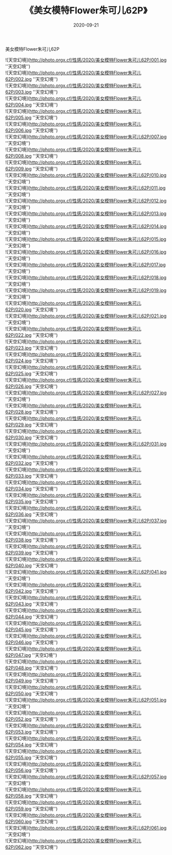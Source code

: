 ﻿---
layout: post
title:  《美女模特Flower朱可儿62P》
date:   2020-09-21
img: http://photo.orgx.cf/性感/2020/美女模特Flower朱可儿62P/000.jpg
tags: [美女, 性感, 泳衣]
---

美女模特Flower朱可儿62P



![天空幻境](http://photo.orgx.cf/性感/2020/美女模特Flower朱可儿62P/001.jpg ''天空幻境'') <br>
![天空幻境](http://photo.orgx.cf/性感/2020/美女模特Flower朱可儿62P/002.jpg ''天空幻境'') <br>
![天空幻境](http://photo.orgx.cf/性感/2020/美女模特Flower朱可儿62P/003.jpg ''天空幻境'') <br>
![天空幻境](http://photo.orgx.cf/性感/2020/美女模特Flower朱可儿62P/004.jpg ''天空幻境'') <br>
![天空幻境](http://photo.orgx.cf/性感/2020/美女模特Flower朱可儿62P/005.jpg ''天空幻境'') <br>
![天空幻境](http://photo.orgx.cf/性感/2020/美女模特Flower朱可儿62P/006.jpg ''天空幻境'') <br>
![天空幻境](http://photo.orgx.cf/性感/2020/美女模特Flower朱可儿62P/007.jpg ''天空幻境'') <br>
![天空幻境](http://photo.orgx.cf/性感/2020/美女模特Flower朱可儿62P/008.jpg ''天空幻境'') <br>
![天空幻境](http://photo.orgx.cf/性感/2020/美女模特Flower朱可儿62P/009.jpg ''天空幻境'') <br>
![天空幻境](http://photo.orgx.cf/性感/2020/美女模特Flower朱可儿62P/010.jpg ''天空幻境'') <br>
![天空幻境](http://photo.orgx.cf/性感/2020/美女模特Flower朱可儿62P/011.jpg ''天空幻境'') <br>
![天空幻境](http://photo.orgx.cf/性感/2020/美女模特Flower朱可儿62P/012.jpg ''天空幻境'') <br>
![天空幻境](http://photo.orgx.cf/性感/2020/美女模特Flower朱可儿62P/013.jpg ''天空幻境'') <br>
![天空幻境](http://photo.orgx.cf/性感/2020/美女模特Flower朱可儿62P/014.jpg ''天空幻境'') <br>
![天空幻境](http://photo.orgx.cf/性感/2020/美女模特Flower朱可儿62P/015.jpg ''天空幻境'') <br>
![天空幻境](http://photo.orgx.cf/性感/2020/美女模特Flower朱可儿62P/016.jpg ''天空幻境'') <br>
![天空幻境](http://photo.orgx.cf/性感/2020/美女模特Flower朱可儿62P/017.jpg ''天空幻境'') <br>
![天空幻境](http://photo.orgx.cf/性感/2020/美女模特Flower朱可儿62P/018.jpg ''天空幻境'') <br>
![天空幻境](http://photo.orgx.cf/性感/2020/美女模特Flower朱可儿62P/019.jpg ''天空幻境'') <br>
![天空幻境](http://photo.orgx.cf/性感/2020/美女模特Flower朱可儿62P/020.jpg ''天空幻境'') <br>
![天空幻境](http://photo.orgx.cf/性感/2020/美女模特Flower朱可儿62P/021.jpg ''天空幻境'') <br>
![天空幻境](http://photo.orgx.cf/性感/2020/美女模特Flower朱可儿62P/022.jpg ''天空幻境'') <br>
![天空幻境](http://photo.orgx.cf/性感/2020/美女模特Flower朱可儿62P/023.jpg ''天空幻境'') <br>
![天空幻境](http://photo.orgx.cf/性感/2020/美女模特Flower朱可儿62P/024.jpg ''天空幻境'') <br>
![天空幻境](http://photo.orgx.cf/性感/2020/美女模特Flower朱可儿62P/025.jpg ''天空幻境'') <br>
![天空幻境](http://photo.orgx.cf/性感/2020/美女模特Flower朱可儿62P/026.jpg ''天空幻境'') <br>
![天空幻境](http://photo.orgx.cf/性感/2020/美女模特Flower朱可儿62P/027.jpg ''天空幻境'') <br>
![天空幻境](http://photo.orgx.cf/性感/2020/美女模特Flower朱可儿62P/028.jpg ''天空幻境'') <br>
![天空幻境](http://photo.orgx.cf/性感/2020/美女模特Flower朱可儿62P/029.jpg ''天空幻境'') <br>
![天空幻境](http://photo.orgx.cf/性感/2020/美女模特Flower朱可儿62P/030.jpg ''天空幻境'') <br>
![天空幻境](http://photo.orgx.cf/性感/2020/美女模特Flower朱可儿62P/031.jpg ''天空幻境'') <br>
![天空幻境](http://photo.orgx.cf/性感/2020/美女模特Flower朱可儿62P/032.jpg ''天空幻境'') <br>
![天空幻境](http://photo.orgx.cf/性感/2020/美女模特Flower朱可儿62P/033.jpg ''天空幻境'') <br>
![天空幻境](http://photo.orgx.cf/性感/2020/美女模特Flower朱可儿62P/034.jpg ''天空幻境'') <br>
![天空幻境](http://photo.orgx.cf/性感/2020/美女模特Flower朱可儿62P/035.jpg ''天空幻境'') <br>
![天空幻境](http://photo.orgx.cf/性感/2020/美女模特Flower朱可儿62P/036.jpg ''天空幻境'') <br>
![天空幻境](http://photo.orgx.cf/性感/2020/美女模特Flower朱可儿62P/037.jpg ''天空幻境'') <br>
![天空幻境](http://photo.orgx.cf/性感/2020/美女模特Flower朱可儿62P/038.jpg ''天空幻境'') <br>
![天空幻境](http://photo.orgx.cf/性感/2020/美女模特Flower朱可儿62P/039.jpg ''天空幻境'') <br>
![天空幻境](http://photo.orgx.cf/性感/2020/美女模特Flower朱可儿62P/040.jpg ''天空幻境'') <br>
![天空幻境](http://photo.orgx.cf/性感/2020/美女模特Flower朱可儿62P/041.jpg ''天空幻境'') <br>
![天空幻境](http://photo.orgx.cf/性感/2020/美女模特Flower朱可儿62P/042.jpg ''天空幻境'') <br>
![天空幻境](http://photo.orgx.cf/性感/2020/美女模特Flower朱可儿62P/043.jpg ''天空幻境'') <br>
![天空幻境](http://photo.orgx.cf/性感/2020/美女模特Flower朱可儿62P/044.jpg ''天空幻境'') <br>
![天空幻境](http://photo.orgx.cf/性感/2020/美女模特Flower朱可儿62P/045.jpg ''天空幻境'') <br>
![天空幻境](http://photo.orgx.cf/性感/2020/美女模特Flower朱可儿62P/046.jpg ''天空幻境'') <br>
![天空幻境](http://photo.orgx.cf/性感/2020/美女模特Flower朱可儿62P/047.jpg ''天空幻境'') <br>
![天空幻境](http://photo.orgx.cf/性感/2020/美女模特Flower朱可儿62P/048.jpg ''天空幻境'') <br>
![天空幻境](http://photo.orgx.cf/性感/2020/美女模特Flower朱可儿62P/049.jpg ''天空幻境'') <br>
![天空幻境](http://photo.orgx.cf/性感/2020/美女模特Flower朱可儿62P/050.jpg ''天空幻境'') <br>
![天空幻境](http://photo.orgx.cf/性感/2020/美女模特Flower朱可儿62P/051.jpg ''天空幻境'') <br>
![天空幻境](http://photo.orgx.cf/性感/2020/美女模特Flower朱可儿62P/052.jpg ''天空幻境'') <br>
![天空幻境](http://photo.orgx.cf/性感/2020/美女模特Flower朱可儿62P/053.jpg ''天空幻境'') <br>
![天空幻境](http://photo.orgx.cf/性感/2020/美女模特Flower朱可儿62P/054.jpg ''天空幻境'') <br>
![天空幻境](http://photo.orgx.cf/性感/2020/美女模特Flower朱可儿62P/055.jpg ''天空幻境'') <br>
![天空幻境](http://photo.orgx.cf/性感/2020/美女模特Flower朱可儿62P/056.jpg ''天空幻境'') <br>
![天空幻境](http://photo.orgx.cf/性感/2020/美女模特Flower朱可儿62P/057.jpg ''天空幻境'') <br>
![天空幻境](http://photo.orgx.cf/性感/2020/美女模特Flower朱可儿62P/058.jpg ''天空幻境'') <br>
![天空幻境](http://photo.orgx.cf/性感/2020/美女模特Flower朱可儿62P/059.jpg ''天空幻境'') <br>
![天空幻境](http://photo.orgx.cf/性感/2020/美女模特Flower朱可儿62P/060.jpg ''天空幻境'') <br>
![天空幻境](http://photo.orgx.cf/性感/2020/美女模特Flower朱可儿62P/061.jpg ''天空幻境'') <br>
![天空幻境](http://photo.orgx.cf/性感/2020/美女模特Flower朱可儿62P/062.jpg ''天空幻境'') <br>